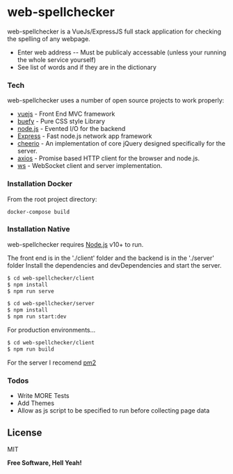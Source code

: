 # web-spellchecker

web-spellchecker is a VueJs/ExpressJS full stack application for checking the spelling of any webpage.
  - Enter web address
  -- Must be publicaly accessable (unless your running the whole service yourself)
  - See list of words and if they are in the dictionary

### Tech

web-spellchecker uses a number of open source projects to work properly:

* [vuejs] - Front End MVC framework
* [buefy] - Pure CSS style Library
* [node.js] - Evented I/O for the backend
* [Express] - Fast node.js network app framework
* [cheerio] - An implementation of core jQuery designed specifically for the server.
* [axios] - Promise based HTTP client for the browser and node.js.
* [ws] - WebSocket client and server implementation.

### Installation Docker
From the root project directory:
```
docker-compose build
```

### Installation Native

web-spellchecker requires [Node.js](https://nodejs.org/) v10+ to run.

The front end is in the './client' folder and the backend is in the './server' folder
Install the dependencies and devDependencies and start the server.

```sh
$ cd web-spellchecker/client
$ npm install
$ npm run serve

$ cd web-spellchecker/server
$ npm install
$ npm run start:dev
```

For production environments...

```sh
$ cd web-spellchecker/client
$ npm run build
```

For the server I recomend [pm2](http://pm2.keymetrics.io/docs/usage/quick-start/)

### Todos

 - Write MORE Tests
 - Add Themes
 - Allow as js script to be specified to run before collecting page data

License
----

MIT


**Free Software, Hell Yeah!**

[//]: # (These are reference links used in the body of this note and get stripped out when the markdown processor does its job. There is no need to format nicely because it shouldn't be seen. Thanks SO - http://stackoverflow.com/questions/4823468/store-comments-in-markdown-syntax)

   [buefy]: <https://buefy.org/>
   [git-repo-url]: <https://github.com/Arges86/web-spellchecker>
   [vuejs]: <https://vuejs.org/>
   [expressjs]: <https://expressjs.com/>
   [node.js]: <http://nodejs.org>
   [express]: <http://expressjs.com>
   [cheerio]: <https://www.npmjs.com/package/cheerio>
   [axios]: <https://www.npmjs.com/package/axios>
   [ws]: <https://www.npmjs.com/package/ws>
